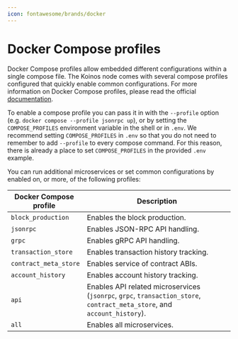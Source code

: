 ```yaml
---
icon: fontawesome/brands/docker
---
```


# Docker Compose profiles
Docker Compose profiles allow embedded different configurations within a single compose file. The Koinos node comes with several compose profiles configured that quickly enable common configurations. For more information on Docker Compose profiles, please read the official [documentation](https://docs.docker.com/compose/profiles/).

To enable a compose profile you can pass it in with the `--profile` option (e.g. `docker compose --profile jsonrpc up`), or by setting the `COMPOSE_PROFILES` environment variable in the shell or in `.env`. We recommend setting `COMPOSE_PROFILES` in `.env` so that you do not need to remember to add `--profile` to every compose command. For this reason, there is already a place to set `COMPOSE_PROFILES` in the provided `.env` example.

You can run additional microservices or set common configurations by enabled on, or more, of the following profiles:

| <div style="width:150px">Docker Compose profile</div> | Description |
| --- | --- |
| `block_production`     | Enables the block production. |
| `jsonrpc`              | Enables JSON-RPC API handling. |
| `grpc`                 | Enables gRPC API handling. |
| `transaction_store`    | Enables transaction history tracking. |
| `contract_meta_store`  | Enables service of contract ABIs. |
| `account_history`      | Enables account history tracking. |
| `api`                  | Enables API related microservices (`jsonrpc`, `grpc`, `transaction_store`, `contract_meta_store`, and `account_history`). |
| `all`                  | Enables all microservices. |
